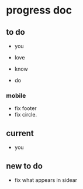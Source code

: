# progress doc

## to do

- you
- love

- know
- do

### mobile

- fix footer
- fix circle.

## current

- you

## new to do

- fix what appears in sidear

